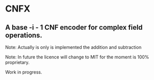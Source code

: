 # CNFX

## A base -i - 1 CNF encoder for complex field operations.

Note: Actually is only is implemented the addition and subtraction

Note: In future the licence will change to MIT for the moment is 100% proprietary.

Work in progress.

